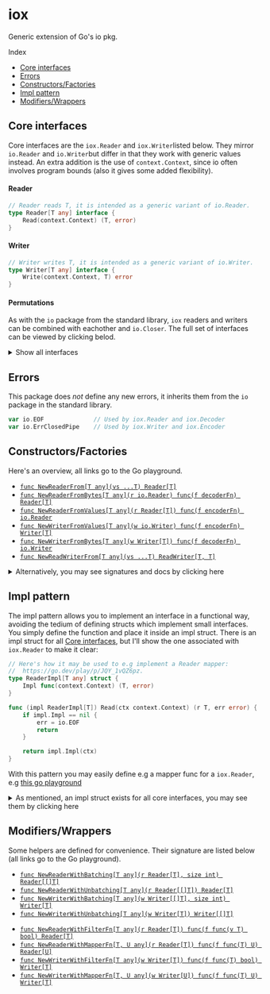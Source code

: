 # iox
Generic extension of Go's io pkg.

Index 
- [Core interfaces](#core-interfaces)
- [Errors](#errors)
- [Constructors/Factories](#constructorsfactories)
- [Impl pattern](#impl-pattern)
- [Modifiers/Wrappers](#constructorsfactories)


## Core interfaces
Core interfaces are the `iox.Reader` and `iox.Writer`listed below. They mirror `io.Reader` and `io.Writer`but differ in that they work with generic values instead. An extra addition is the use of `context.Context`, since io often involves program bounds (also it gives some added flexibility).

#### Reader
```go
// Reader reads T, it is intended as a generic variant of io.Reader.
type Reader[T any] interface {
	Read(context.Context) (T, error)
}
```

#### Writer
```go
// Writer writes T, it is intended as a generic variant of io.Writer.
type Writer[T any] interface {
	Write(context.Context, T) error
}
```

#### Permutations
As with the `io` package from the standard library, `iox` readers and writers can be combined with eachother and `io.Closer`. The full set of interfaces can be viewed by clicking belod.

<details>
<summary> Show all interfaces </summary>

```go
// Reader reads T, it is intended as a generic variant of io.Reader.
type Reader[T any] interface {
	Read(context.Context) (T, error)
}

// ReadCloser groups Reader with io.Closer.
type ReadCloser[T any] interface {
	io.Closer
	Reader[T]
}

// Writer writes T, it is intended as a generic variant of io.Writer.
type Writer[T any] interface {
	Write(context.Context, T) error
}

// WriteCloser groups Writer with io.Closer.
type WriteCloser[T any] interface {
	io.Closer
	Writer[T]
}

// ReadWriter groups Reader[T] and Writer[U].
type ReadWriter[T, U any] interface {
	Reader[T]
	Writer[U]
}

// ReadWriteCloser groups Reader[T] and Writer[U] with io.Closer.
type ReadWriteCloser[T, U any] interface {
	io.Closer
	Reader[T]
	Writer[U]
}
```
</details>



## Errors
This package does *not* define any new errors, it inherits them from the `io` package in the standard library.
```go
var io.EOF              // Used by iox.Reader and iox.Decoder
var io.ErrClosedPipe    // Used by iox.Writer and iox.Encoder
```



## Constructors/Factories

Here's an overview, all links go to the Go playground.

- [`func NewReaderFrom[T any](vs ...T) Reader[T]`](https://go.dev/play/p/bP73PU1mQvf)
- [`func NewReaderFromBytes[T any](r io.Reader) func(f decoderFn) Reader[T]`](https://go.dev/play/p/ltcwrgk41Gw)
- [`func NewReaderFromValues[T any](r Reader[T]) func(f encoderFn) io.Reader`](https://go.dev/play/p/e9Sp5od3iE6)
- [`func NewWriterFromValues[T any](w io.Writer) func(f encoderFn) Writer[T]`](https://go.dev/play/p/5arKiC4ZxRt)
- [`func NewWriterFromBytes[T any](w Writer[T]) func(f decoderFn) io.Writer`](https://go.dev/play/p/yhaEWVIMoxw)
- [`func NewReadWriterFrom[T any](vs ...T) ReadWriter[T, T]`](https://go.dev/play/p/tusGzivubiI)

<details>
<summary> Alternatively, you may see signatures and docs by clicking here</summary>


```go
// NewReaderFrom returns a Reader which yields values from the given vals.
func NewReaderFrom[T any](vs ...T) Reader[T]
```

```go
// NewReaderFromBytes creates a new T reader from an io.Reader and Decoder.
// It simply reads bytes from 'r', decodes them, and passes them along to the
// caller. As such, the decoder must match the encoder used to create the bytes.
// If 'r' is nil, an empty Reader is returned; if 'f' is nil, the decoder is set
// to json.NewDecoder.
func NewReaderFromBytes[T any](r io.Reader) func(f decoderFn) Reader[T]
```

```go
// NewReaderFromValues creates an io.Reader from a Reader and Encoder.
// It simply reads values from 'r', encodes them, and passes them along to the
// caller. As such, when decoding values from the returned io.Reader one should
// use a decoder which matches the encoder passed here. If 'r' is nil, an
// empty (not nil) io.Reader is returned; if 'f' is nil, the encoder is set to
// json.NewEncoder. 
func NewReaderFromValues[T any](r Reader[T]) func(f encoderFn) io.Reader
```

```go
// NewWriterFromValues returns a Writer which accepts values, encodes them
// using the given encoder, and then writes them to 'w'. If 'w' is nil, an empty
// Writer is returned; if 'f' is nil, the encoder is set to json.NewEncoder.
func NewWriterFromValues[T any](w io.Writer) func(f encoderFn) Writer[T]
```

```go
// NewWriterFromBytes returns an io.Writer which accepts bytes, decodes them
// using the given decoder, and then writes them to 'w'. If 'w' is nil, an emtpy
// io.Writer is returned; if 'f' is nil, the decoder is set to json.NewDecoder.
func NewWriterFromBytes[T any](w Writer[T]) func(f decoderFn) io.Writer 
```

```go
// NewReadWriterFrom returns a ReadWriter[T] which writes into- and read from
// an internal buffer. The buffer is initially populated with the given values.
// The buffer acts like a stack, and a read while the buf is empty returns io.EOF.
func NewReadWriterFrom[T any](vs ...T) ReadWriter[T, T]
```
</details>


## Impl pattern
The impl pattern allows you to implement an interface in a functional way, avoiding the tedium of defining structs which implement small interfaces. You simply define the function and place it inside an impl struct. There is an impl struct for all [Core interfaces](#core-interfaces), but I'll show the one associated with `iox.Reader` to make it clear:

```go
// Here's how it may be used to e.g implement a Reader mapper:
//	https://go.dev/play/p/JQY_1vQZ6pz.
type ReaderImpl[T any] struct {
	Impl func(context.Context) (T, error)
}

func (impl ReaderImpl[T]) Read(ctx context.Context) (r T, err error) {
	if impl.Impl == nil {
		err = io.EOF
		return
	}

	return impl.Impl(ctx)
}
```

With this pattern you may easily define e.g a mapper func for a `iox.Reader`, e.g [this go playground](https://go.dev/play/p/JQY_1vQZ6pz)

<details>
<summary>As mentioned, an impl struct exists for all core interfaces, you may see them by clicking here</summary>

#### Impl for Reader
```go
// ReaderImpl implements Reader with it's Read method by deferring to 'Impl'.
type ReaderImpl[T any] struct {
	Impl func(context.Context) (T, error)
}

// Read implements Reader by deferring to the internal "Impl" func.
// If the internal "Impl" is not set, an io.EOF will be returned.
func (impl ReaderImpl[T]) Read(ctx context.Context) (r T, err error)
```

#### Impl for ReadCloser
```go
// ReadCloserImpl implements Reader and io.Closer with its methods by deferring
// to ImplC (closer) and ImplR (reader). 
type ReadCloserImpl[T any] struct {
	ImplC func() error
	ImplR func(context.Context) (T, error)
}

// Read implements Closer by deferring to the internal "ImplC" func.
func (impl ReadCloserImpl[T]) Close() (err error)

// Read implements Reader by deferring to the internal "ImplR" func.
func (impl ReadCloserImpl[T]) Read(ctx context.Context) (r T, err error)
```

#### Impl for Writer.
```go
// WriterImpl implements Writer with its Write method by deferring to 'Impl'.
type WriterImpl[T any] struct {
	Impl func(context.Context, T) error
}

// Write implements Writer by deferring to the internal "Impl" func.
func (impl WriterImpl[T]) Write(ctx context.Context, v T) (err error) 
```

#### Impl for WriteCloser.
```go
// WriteCloserImpl implements Writer and io.Closer with its methods by deferring
// to ImplC (closer) and ImplW (writer). 
type WriteCloserImpl[T any] struct {
	ImplC func() error
	ImplW func(context.Context, T) error
}

// Close implements io.Closer by deferring to the internal ImplC func.
func (impl WriteCloserImpl[T]) Close() error

// Write implements Writer by deferring to the internal "ImplW" func.
func (impl WriteCloserImpl[T]) Write(ctx context.Context, v T) (err error)
```

```go
// ReadWriterImpl implements ReadWriter[T, U] with its Read and Write methods,
// their logic is deferred to the internal ImplR and ImplW fields (funcs).
type ReadWriterImpl[T, U any] struct {
	ImplR func(context.Context) (T, error)
	ImplW func(context.Context, U) error
}

// Read implements the Reader[T] part of ReadWriter[T, U] by calling ImplR.
func (impl ReadWriterImpl[T, U]) Read(ctx context.Context) (r T, err error)

// Write implements the Writer[U] part of ReadWriter[T, U] by calling ImplW.
func (impl ReadWriterImpl[T, U]) Write(ctx context.Context, v U) (err error)
```

#### Impl for ReadWriteCloser.
```go
// ReadWriteCloserImpl implements ReadWriteCloser with its methods Read, Write
// and Close, their logic is deferred to the internal ImplR, ImplW and ImplC.
type ReadWriteCloserImpl[T, U any] struct {
	ImplC func() error
	ImplR func(context.Context) (T, error)
	ImplW func(context.Context, U) error
}

// Close implements io.Close by deferring to the internal ImplC func.
func (impl ReadWriteCloserImpl[T, U]) Close() (err error)

// Read implements Reader[T] by deferring logic to the internal ImplR func.
func (impl ReadWriteCloserImpl[T, U]) Read(ctx context.Context) (r T, err error)

// Write implements Writer[U] by deferring logic to the internal ImplW func.
func (impl ReadWriteCloserImpl[T, U]) Write(ctx context.Context, v U) (err error)
```
</details>



## Modifiers/Wrappers

Some helpers are defined for convenience. Their signature are listed below (all links go to the Go playground).

- [`func NewReaderWithBatching[T any](r Reader[T], size int) Reader[[]T]`](
	https://go.dev/play/p/Mn3Cipq8-Gy
)
- [`func NewReaderWithUnbatching[T any](r Reader[[]T]) Reader[T]`](
	https://go.dev/play/p/zaLBILUnkgE
)
- [`func NewWriterWithBatching[T any](w Writer[[]T], size int) Writer[T]`](
	https://go.dev/play/p/sbOaajf3Jt8
)
- [`func NewWriterWithUnbatching[T any](w Writer[T]) Writer[[]T]`](
	https://go.dev/play/p/6Irv6Z4Nnbg
)
* [`func NewReaderWithFilterFn[T any](r Reader[T]) func(f func(v T) bool) Reader[T]`](
	https://go.dev/play/p/vYCJChGUKF_Y
)
* [`func NewReaderWithMapperFn[T, U any](r Reader[T]) func(f func(T) U) Reader[U]`](
	https://go.dev/play/p/CaB0N1N5nur
)
* [`func NewWriterWithFilterFn[T any](w Writer[T]) func(f func(T) bool) Writer[T]`](
	https://go.dev/play/p/BgKAgGVvJ7b
)
* [`func NewWriterWithMapperFn[T, U any](w Writer[U]) func(f func(T) U) Writer[T]`](
	https://go.dev/play/p/V3OvYkJS-mC
)